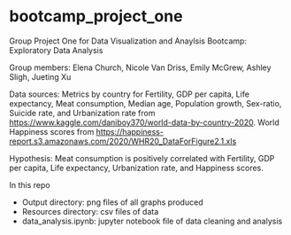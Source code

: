 # bootcamp_project_one

Group Project One for Data Visualization and Anaylsis Bootcamp: Exploratory Data Analysis

Group members: Elena Church, Nicole Van Driss, Emily McGrew, Ashley Sligh, Jueting Xu 

Data sources: Metrics by country for Fertility, GDP per capita, Life expectancy, Meat consumption, Median age, Population growth, Sex-ratio, Suicide rate, and Urbanization rate from https://www.kaggle.com/daniboy370/world-data-by-country-2020. 
World Happiness scores from https://happiness-report.s3.amazonaws.com/2020/WHR20_DataForFigure2.1.xls

Hypothesis: Meat consumption is positively correlated with Fertility, GDP per capita, Life expectancy, Urbanization rate, and Happiness scores. 

In this repo
* Output directory: png files of all graphs produced
* Resources directory: csv files of data
* data_analysis.ipynb: jupyter notebook file of data cleaning and analysis
